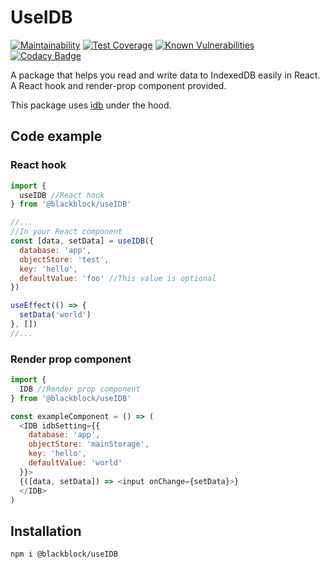 # UseIDB

[![Maintainability](https://api.codeclimate.com/v1/badges/36e11a8c05223785b11a/maintainability)](https://codeclimate.com/github/winston0410/useIDB/maintainability) [![Test Coverage](https://api.codeclimate.com/v1/badges/36e11a8c05223785b11a/test_coverage)](https://codeclimate.com/github/winston0410/useIDB/test_coverage) [![Known Vulnerabilities](https://snyk.io/test/github/winston0410/useIDB/badge.svg?targetFile=package.json)](https://snyk.io/test/github/winston0410/useIDB?targetFile=package.json) [![Codacy Badge](https://app.codacy.com/project/badge/Grade/45b90ef721bf4aab8b252ae3c41b8c1f)](https://www.codacy.com/gh/winston0410/useIDB/dashboard?utm_source=github.com&utm_medium=referral&utm_content=winston0410/useIDB&utm_campaign=Badge_Grade)

A package that helps you read and write data to IndexedDB easily in React. A React hook and render-prop component provided.

This package uses [idb](https://www.npmjs.com/package/idb) under the hood.

## Code example

### React hook

```javascript
import {
  useIDB //React hook
} from '@blackblock/useIDB'

//...
//In your React component
const [data, setData] = useIDB({
  database: 'app',
  objectStore: 'test',
  key: 'hello',
  defaultValue: 'foo' //This value is optional
})

useEffect(() => {
  setData('world')
}, [])
//...
```

### Render prop component

```javascript
import {
  IDB //Render prop component
} from '@blackblock/useIDB'

const exampleComponent = () => (
  <IDB idbSetting={{
    database: 'app',
    objectStore: 'mainStorage',
    key: 'hello',
    defaultValue: 'world'
  }}>
  {([data, setData]) => <input onChange={setData}>}
  </IDB>
)
```

## Installation

```
npm i @blackblock/useIDB
```
